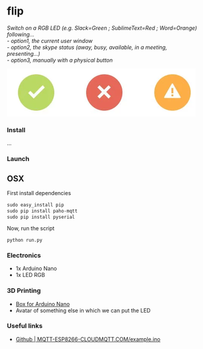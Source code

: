 # flip

*Switch on a RGB LED (e.g. Slack=Green ; SublimeText=Red ; Word=Orange) following...*  
 *- option1, the current user window*  
 *- option2, the skype status (away, busy, available, in a meeting, presenting...)*  
 *- option3, manually with a physical button*  

<img src="resources/status.png" />  

### Install

...

### Launch

## OSX

First install dependencies 

	sudo easy_install pip
	sudo pip install paho-mqtt
	sudo pip install pyserial

Now, run the script 

	python run.py

### Electronics

 - 1x Arduino Nano
 - 1x LED RGB

### 3D Printing

 - [Box for Arduino Nano](http://www.thingiverse.com/thing:131894)
 - Avatar of something else in which we can put the LED

 ### Useful links

 - [Github | MQTT-ESP8266-CLOUDMQTT.COM/example.ino](https://github.com/Protoneer/MQTT-ESP8266-CLOUDMQTT.COM/blob/master/example.ino)

